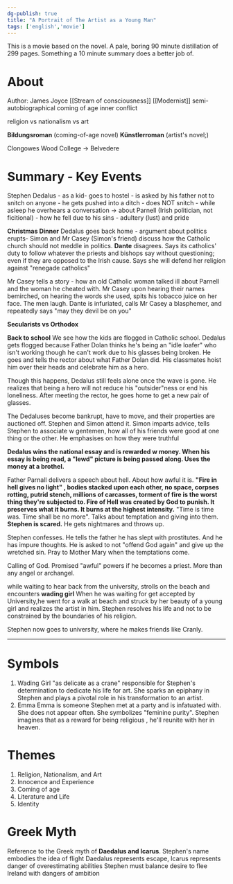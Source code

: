 ```yaml
---
dg-publish: true
title: "A Portrait of The Artist as a Young Man"
tags: ['english','movie']
---
```


This is a movie based on the novel. A pale, boring 90 minute distillation of 299 pages. Something a 10 minute summary does a better job of.  

# About 
Author: James Joyce
[[Stream of consciousness]] 
[[Modernist]]
semi-autobiographical 
coming of age
inner conflict

religion vs nationalism vs art

**Bildungsroman** (coming-of-age novel)
**Künstlerroman** (artist's novel;)


Clongowes Wood College -> Belvedere 

# Summary - Key Events

Stephen Dedalus - as a kid- goes to hostel - is asked by his father not to snitch on anyone - he gets pushed into a ditch - does NOT snitch - while asleep he overhears a conversation ->
	about Parnell (Irish politician, not ficitional) - how he fell due to his sins - adultery (lust) and pride  

**Christmas Dinner** Dedalus goes back home - argument about politics erupts- Simon and Mr Casey (Simon's friend) discuss how the Catholic church should not meddle in politics. **Dante** disagrees. Says its catholics' duty to follow whatever the priests and bishops say without questioning; even if they are opposed to the Irish cause. Says she will defend her religion against "renegade catholics" 

Mr Casey tells a story - how an old Catholic woman talked ill about Parnell and the woman he cheated with. Mr Casey upon hearing their names bemirched, on hearing the words she used, spits his tobacco juice on her face. The men laugh. Dante is infuriated, calls Mr Casey a blasphemer, and repeatedly says "may they devil be on you"

**Secularists vs Orthodox**

**Back to school**
We see how the kids are flogged in Catholic school. Dedalus gets flogged because Father Dolan thinks he's being an "idle loafer" who isn't working though he can't work due to his glasses being broken. He goes and tells the rector about what Father Dolan did. His classmates hoist him over their heads and celebrate him as a hero.

Though this happens, Dedalus still feels alone once the wave is gone. He realizes that being a hero will not reduce his "outsider"ness or end his loneliness. After meeting the rector, he goes home to get a new pair of glasses. 

The Dedaluses become bankrupt, have to move, and their properties are auctioned off. Stephen and Simon attend it. Simon imparts advice, tells Stephen to associate w gentemen, how all of his friends were good at one thing or the other. He emphasises on how they were truthful 

**Dedalus wins the national essay and is rewarded w money. When his essay is being read, a "lewd" picture is being passed along. Uses the money at a brothel.** 

Father Parnall delivers a speech about hell. About how awful it is. 
**"Fire in hell gives no light" , bodies stacked upon each other, no space, corpses rotting, putrid stench, millions of carcasses, 
torment of fire is the worst thing they're subjected to. Fire of Hell was created by God to punish. It preserves what it burns. It burns at the highest intensity.** "Time is time was. Time shall be no more". Talks about temptation and giving into them. **Stephen is scared.**  He gets nightmares and throws up. 

Stephen confesses. He tells the father he has slept with prostitutes. And he has impure thoughts. He is asked to not "offend God again"  and give up the wretched sin. Pray to Mother Mary when the temptations come. 

Calling of God. Promised "awful" powers if he becomes a priest. More than any angel or archangel.  

while waiting to hear back from the university, strolls on the beach and encounters 
 **wading girl**
  When he was waiting for get accepted by University,he went for a walk at beach and struck by her beauty of a young girl and realizes the artist in him. Stephen resolves his life and not to be constrained by the boundaries of his religion. 
  
  Stephen now goes to university, where he makes friends like Cranly.

---

# Symbols 
1) Wading Girl 
   "as delicate as a crane"
   responsible for Stephen's determination to dedicate his life for art.
   She sparks an epiphany in Stephen and plays a pivotal role in his transformation to an artist. 
2) Emma
   Emma is someone Stephen met at a party and is infatuated with. She does not appear often.
   She symbolizes "feminine purity". Stephen imagines that as a reward for being religious , he'll  reunite with her in heaven. 


# Themes 
1. Religion, Nationalism, and Art 
2. Innocence and Experience
3. Coming of age 
4. Literature and Life 
5. Identity 

# Greek Myth 
Reference to the Greek myth of **Daedalus and Icarus**.
Stephen's name embodies the idea of flight
Daedalus represents escape, Icarus represents danger of overestimating
abilities 
Stephen must balance desire to flee Ireland with dangers of ambition


